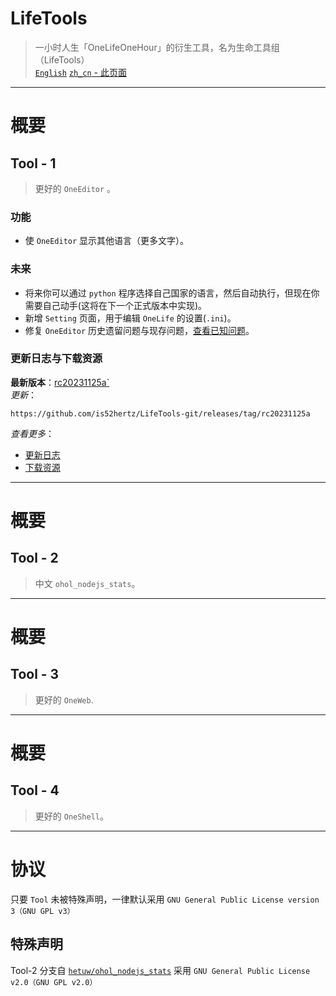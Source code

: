 # LifeTools
> 一小时人生「OneLifeOneHour」的衍生工具，名为生命工具组（LifeTools）  
 [`English`](https://github.com/is52hertz/LifeTools-git#lifetools) 
 [`zh_cn` - 此页面](https://github.com/is52hertz/LifeTools-git/blob/main/MarkDown/README-zh_cn.md#lifetools)
___
# 概要
## Tool - 1
> 更好的 `OneEditor` 。

### 功能
- 使 `OneEditor` 显示其他语言（更多文字）。

### 未来
- 将来你可以通过 `python` 程序选择自己国家的语言，然后自动执行，但现在你需要自己动手(这将在下一个正式版本中实现)。  
- 新增 `Setting` 页面，用于编辑 `OneLife` 的设置(`.ini`)。
- 修复 `OneEditor` 历史遗留问题与现存问题，[查看已知问题](https://github.com/is52hertz/LifeTools-git/issues)。

### 更新日志与下载资源
**最新版本**：[rc20231125a`](https://github.com/is52hertz/LifeTools-git/releases/tag/rc20231125a)  
*更新*：  
```
https://github.com/is52hertz/LifeTools-git/releases/tag/rc20231125a
```
*查看更多*：  
- [更新日志](https://github.com/is52hertz/LifeTools-git/blob/main/MarkDown/UPDATE-zh_cn.md)  
- [下载资源](https://github.com/is52hertz/LifeTools-git/releases)  

___
# 概要
## Tool - 2
> 中文 `ohol_nodejs_stats`。

___
# 概要
## Tool - 3
> 更好的 `OneWeb`.

___
# 概要
## Tool - 4
> 更好的 `OneShell`。

___
# 协议
只要 `Tool` 未被特殊声明，一律默认采用 `GNU General Public License version 3（GNU GPL v3）`
## 特殊声明
Tool-2 分支自 [`hetuw/ohol_nodejs_stats`](https://github.com/hetuw/ohol_nodejs_stats) 采用 `GNU General Public License v2.0（GNU GPL v2.0）`
